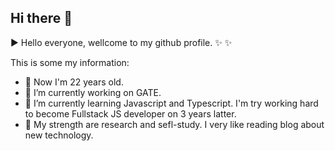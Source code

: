## Hi there 👋

:arrow_forward: Hello everyone, wellcome to my github profile. ✨ ✨

This is some my information:

- :birthday: Now I'm 22 years old.
- :office: I’m currently working on GATE.
- 🌱 I’m currently learning Javascript and Typescript. I'm try working hard to become Fullstack JS developer on 3 years latter.
- :muscle: My strength are research and sefl-study. I very like reading blog about new technology.

